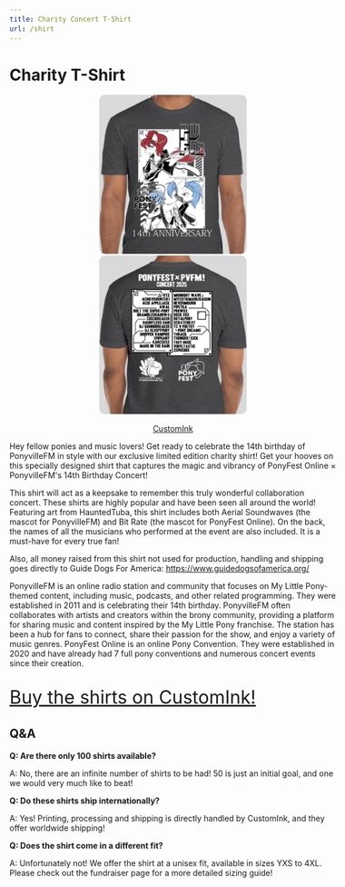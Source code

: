 ```yaml
---
title: Charity Concert T-Shirt
url: /shirt
---
```


# Charity T-Shirt

<div class="text-box" style="text-align: left; width: 60vw;">

<div style="text-align: center;" id="shirt-ad">

[![image of shirt charity shirt, front](/images/charity/pvfmpfo25shirtfront.png)](https://www.customink.com/fundraising/ponyfest-online-x-ponyvillefm-14th-birthday)
[![image of shirt charity shirt, back](/images/charity/pvfmpfo25shirtback.png)](https://www.customink.com/fundraising/ponyfest-online-x-ponyvillefm-14th-birthday)

[CustomInk](https://www.customink.com/fundraising/ponyfest-online-x-ponyvillefm-14th-birthday)
</div>

<style>

#shirt-ad a {
    padding: 20px;
}

#shirt-ad img {
border-radius: 10px;
max-width: 45%;
}

</style>


Hey fellow ponies and music lovers! Get ready to celebrate the 14th birthday of PonyvilleFM in style with our exclusive limited edition charity shirt! Get your hooves on this specially designed shirt that captures the magic and vibrancy of PonyFest Online × PonyvilleFM's 14th Birthday Concert!

This shirt will act as a keepsake to remember this truly wonderful collaboration concert. These shirts are highly popular and have been seen all around the world! Featuring art from HauntedTuba, this shirt includes both Aerial Soundwaves (the mascot for PonyvilleFM) and Bit Rate (the mascot for PonyFest Online). On the back, the names of all the musicians who performed at the event are also included. It is a must-have for every true fan!

Also, all money raised from this shirt not used for production, handling and shipping goes directly to Guide Dogs For America: https://www.guidedogsofamerica.org/

PonyvilleFM is an online radio station and community that focuses on My Little Pony-themed content, including music, podcasts, and other related programming. They were established in 2011 and is celebrating their 14th birthday. PonyvilleFM often collaborates with artists and creators within the brony community, providing a platform for sharing music and content inspired by the My Little Pony franchise. The station has been a hub for fans to connect, share their passion for the show, and enjoy a variety of music genres.
PonyFest Online is an online Pony Convention. They were established in 2020 and have already had 7 full pony conventions and numerous concert events since their creation.

<span style="font-size: xx-large;">

[Buy the shirts on CustomInk!](https://www.customink.com/fundraising/ponyfest-online-x-ponyvillefm-14th-birthday)

</span>

## Q&A

**Q: Are there only 100 shirts available?**

A: No, there are an infinite number of shirts to be had! 50 is just an initial goal, and one we would very much like to beat!

**Q: Do these shirts ship internationally?**

A: Yes! Printing, processing and shipping is directly handled by CustomInk, and they offer worldwide shipping!

**Q: Does the shirt come in a different fit?**

A: Unfortunately not! We offer the shirt at a unisex fit, available in sizes YXS to 4XL. Please check out the fundraiser page for a more detailed sizing guide!


</div>
